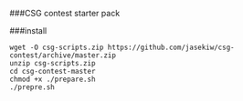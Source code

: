 ###CSG contest starter pack

###install
```
wget -O csg-scripts.zip https://github.com/jasekiw/csg-contest/archive/master.zip
unzip csg-scripts.zip
cd csg-contest-master
chmod +x ./prepare.sh
./prepre.sh
```



